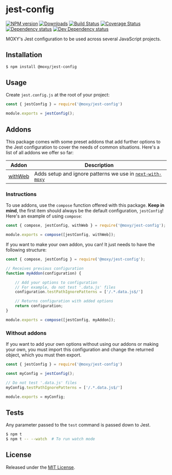 # jest-config

[![NPM version][npm-image]][npm-url] [![Downloads][downloads-image]][npm-url] [![Build Status][travis-image]][travis-url] [![Coverage Status][codecov-image]][codecov-url] [![Dependency status][david-dm-image]][david-dm-url] [![Dev Dependency status][david-dm-dev-image]][david-dm-dev-url]

[npm-url]:https://npmjs.org/package/@moxy/jest-config
[downloads-image]:https://img.shields.io/npm/dm/@moxy/jest-config.svg
[npm-image]:https://img.shields.io/npm/v/@moxy/jest-config.svg
[travis-url]:https://travis-ci.org/moxystudio/jest-config
[travis-image]:http://img.shields.io/travis/moxystudio/jest-config/master.svg
[codecov-url]:https://codecov.io/gh/moxystudio/jest-config
[codecov-image]:https://img.shields.io/codecov/c/github/moxystudio/jest-config/master.svg
[david-dm-url]:https://david-dm.org/moxystudio/jest-config
[david-dm-image]:https://img.shields.io/david/moxystudio/jest-config.svg
[david-dm-dev-url]:https://david-dm.org/moxystudio/jest-config?type=dev
[david-dm-dev-image]:https://img.shields.io/david/dev/moxystudio/jest-config.svg

MOXY's Jest configuration to be used across several JavaScript projects.


## Installation

```sh
$ npm install @moxy/jest-config
```


## Usage

Create `jest.config.js` at the root of your project:

```js
const { jestConfig } = require('@moxy/jest-config')

module.exports = jestConfig();
```

## Addons

This package comes with some preset addons that add further options to the Jest configuration to cover the needs of common situations. Here's a list of all addons we offer so far:

| Addon | Description |
|  ---   |     ---     |
| [withWeb](addons/withWeb/withWeb.js)   | Adds setup and ignore patterns we use in [`next-with-moxy`](https://www.github.com/moxystudio/next-with-moxy) |

### Instructions


To use addons, use the `compose` function offered with this package. **Keep in mind**, the first item should always be the default configuration, `jestConfig`! Here's an example of using `compose`:

```js
const { compose, jestConfig, withWeb } = require('@moxy/jest-config');

module.exports = compose([jestConfig, withWeb]);
```

If you want to make your own addon, you can! It just needs to have the following structure:

```js
const { compose, jestConfig } = require('@moxy/jest-config');

// Receives previous configuration
function myAddon(configuration) {

    // Add your options to configuration
    // For example, do not test '.data.js' files
    configuration.testPathIgnorePatterns = ['/.*.data.js$/']

    // Returns configuration with added options
    return configuration;
}

module.exports = compose([jestConfig, myAddon]);
```

### Without addons

If you want to add your own options without using our addons or making your own, you must import this configuration and change the returned object, which you must then export.

```js
const { jestConfig } = require('@moxy/jest-config')

const myConfig = jestConfig();

// Do not test '.data.js' files
myConfig.testPathIgnorePatterns = ['/.*.data.js$/']

module.exports = myConfig;
```


## Tests

Any parameter passed to the `test` command is passed down to Jest.

```sh
$ npm t
$ npm t -- --watch  # To run watch mode
```


## License

Released under the [MIT License](https://opensource.org/licenses/mit-license.php).
